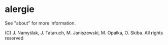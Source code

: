 # alergie
See "about" for more information.

(C) J. Namyślak, J. Tataruch, M. Janiszewski, M. Opałka, O. Skiba.
All rights reserved
